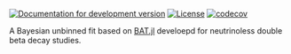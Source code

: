 [![Documentation for development version](https://img.shields.io/badge/docs-dev-blue.svg)](https://sofia-calgaro.github.io/ZeroNuFit.jl/)
[![License](http://img.shields.io/badge/license-MIT-brightgreen.svg?style=flat)](LICENSE.md)
[![codecov](https://codecov.io/github/legend-exp/ZeroNuFit.jl/graph/badge.svg?token=V9qLn1Mm36)](https://codecov.io/github/legend-exp/ZeroNuFit.jl)

A Bayesian unbinned fit based on [BAT.jl](https://github.com/bat/BAT.jl) develoepd for neutrinoless double beta decay studies.

